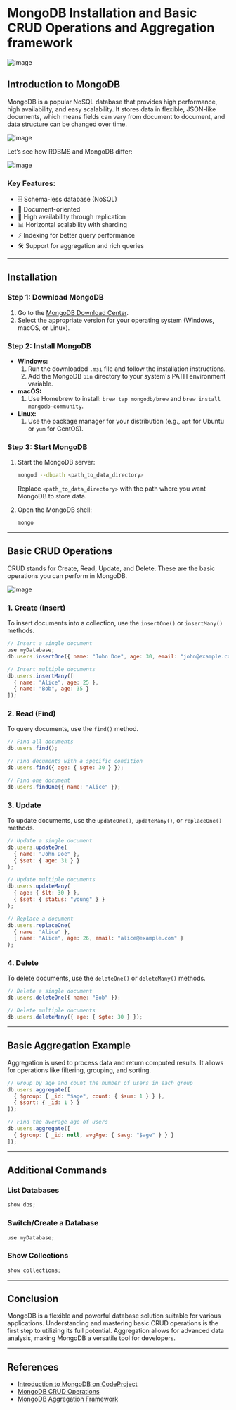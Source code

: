 # MongoDB Installation and Basic CRUD Operations and Aggregation framework

![image](https://github.com/user-attachments/assets/32e13dfd-57f1-4218-9256-936111249c30)

## Introduction to MongoDB

MongoDB is a popular NoSQL database that provides high performance, high availability, and easy scalability. It stores data in flexible, JSON-like documents, which means fields can vary from document to document, and data structure can be changed over time.

![image](https://github.com/user-attachments/assets/68e6a01c-f362-4ff5-8e02-a08d989f8cac)

Let’s see how RDBMS and MongoDB differ:

![image](https://github.com/user-attachments/assets/5f561646-c0a0-4940-a061-09b5e2dc48a4)

### Key Features:
- 🗄️ Schema-less database (NoSQL)
- 📄 Document-oriented
- 🔄 High availability through replication
- 📊 Horizontal scalability with sharding
- ⚡ Indexing for better query performance
- 🛠️ Support for aggregation and rich queries

---

## Installation

### Step 1: Download MongoDB
1. Go to the [MongoDB Download Center](https://www.mongodb.com/try/download/community).
2. Select the appropriate version for your operating system (Windows, macOS, or Linux).

### Step 2: Install MongoDB
- **Windows:**
  1. Run the downloaded `.msi` file and follow the installation instructions.
  2. Add the MongoDB `bin` directory to your system's PATH environment variable.
- **macOS:**
  1. Use Homebrew to install: `brew tap mongodb/brew` and `brew install mongodb-community`.
- **Linux:**
  1. Use the package manager for your distribution (e.g., `apt` for Ubuntu or `yum` for CentOS).

### Step 3: Start MongoDB
1. Start the MongoDB server:
   ```bash
   mongod --dbpath <path_to_data_directory>
   ```
   Replace `<path_to_data_directory>` with the path where you want MongoDB to store data.

2. Open the MongoDB shell:
   ```bash
   mongo
   ```

---

## Basic CRUD Operations

CRUD stands for Create, Read, Update, and Delete. These are the basic operations you can perform in MongoDB.

![image](https://github.com/user-attachments/assets/3f5cf922-a9b2-4ed9-b0e0-a60eacd708fe)

### 1. Create (Insert)
To insert documents into a collection, use the `insertOne()` or `insertMany()` methods.

```javascript
// Insert a single document
use myDatabase;
db.users.insertOne({ name: "John Doe", age: 30, email: "john@example.com" });

// Insert multiple documents
db.users.insertMany([
  { name: "Alice", age: 25 },
  { name: "Bob", age: 35 }
]);
```

### 2. Read (Find)
To query documents, use the `find()` method.

```javascript
// Find all documents
db.users.find();

// Find documents with a specific condition
db.users.find({ age: { $gte: 30 } });

// Find one document
db.users.findOne({ name: "Alice" });
```

### 3. Update
To update documents, use the `updateOne()`, `updateMany()`, or `replaceOne()` methods.

```javascript
// Update a single document
db.users.updateOne(
  { name: "John Doe" },
  { $set: { age: 31 } }
);

// Update multiple documents
db.users.updateMany(
  { age: { $lt: 30 } },
  { $set: { status: "young" } }
);

// Replace a document
db.users.replaceOne(
  { name: "Alice" },
  { name: "Alice", age: 26, email: "alice@example.com" }
);
```

### 4. Delete
To delete documents, use the `deleteOne()` or `deleteMany()` methods.

```javascript
// Delete a single document
db.users.deleteOne({ name: "Bob" });

// Delete multiple documents
db.users.deleteMany({ age: { $gte: 30 } });
```

---

## Basic Aggregation Example

Aggregation is used to process data and return computed results. It allows for operations like filtering, grouping, and sorting.

```javascript
// Group by age and count the number of users in each group
db.users.aggregate([
  { $group: { _id: "$age", count: { $sum: 1 } } },
  { $sort: { _id: 1 } }
]);

// Find the average age of users
db.users.aggregate([
  { $group: { _id: null, avgAge: { $avg: "$age" } } }
]);
```

---

## Additional Commands

### List Databases
```javascript
show dbs;
```

### Switch/Create a Database
```javascript
use myDatabase;
```

### Show Collections
```javascript
show collections;
```

---

## Conclusion
MongoDB is a flexible and powerful database solution suitable for various applications. Understanding and mastering basic CRUD operations is the first step to utilizing its full potential. Aggregation allows for advanced data analysis, making MongoDB a versatile tool for developers.

---

## References
- [Introduction to MongoDB on CodeProject](https://www.codeproject.com/Articles/1037052/Introduction-to-MongoDB)
- [MongoDB CRUD Operations](https://www.mongodb.com/docs/manual/crud/)
- [MongoDB Aggregation Framework](https://www.mongodb.com/docs/manual/aggregation/)

